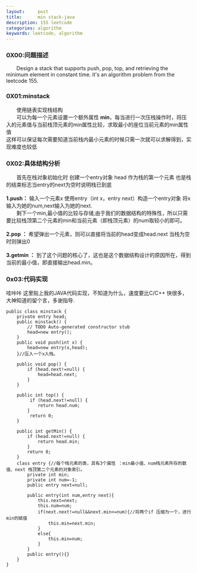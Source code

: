 ```yaml
---
layout:     post
title:      min stack-java
description: 155 leetcode
categories: algorithm
keywords: leetcode, algorithm
---
```


### 0X00:问题描述  
&emsp;&emsp;Design a stack that supports push, pop, top, and retrieving the minimum element in constant time.
it's an algorithm problem from the leetcode 155.  

### 0X01:minstack <br>
&emsp;&emsp;使用链表实现栈结构  
&emsp;&emsp;可以为每一个元素设置一个额外属性 **min**，每当进行一次压栈操作时，将压入的元素值与当前栈顶元素的min属性比较，求取最小的座位当前元素的min属性值  
这样可以保证每次需要知道当前栈内最小元素的时候只需一次就可以求解得到，实现难度也较低<br>

### 0X02:具体结构分析 
&emsp;&emsp;首先在栈对象初始化时 创建一个entry对象 head 作为栈的第一个元素 也是栈的结束标志当entry的next为空时说明栈已到底<br>		
**1.push：**
输入一个元素x 使用entry（int x，entry next）构造一个entry对象 将x输入为她的num,next输入为她的next.  
&emsp;&emsp;剩下一个min,最小值的比较与存储,由于我们的数据结构的特殊性，所以只需要比较栈顶第二个元素的min和当前元素（即栈顶元素）的num取较小的即可。<br><br>
**2.pop ：**
希望弹出一个元素，则可以直接将当前的head变成head.next 当栈为空时则弹出0<br><br>
**3.getmin ：**
到了这个问题的核心了，这也是这个数据结构设计的原因所在，得到当前的最小值，即直接输出head.min。  

### 0x03:代码实现
哇咔咔 这里贴上我的JAVA代码实现，不知道为什么，速度要比C/C++ 快很多，大神知道的留个言，多谢指导.  
<pre><code class="java">public class minstack {
	private entry head;
	public minstack() {
		// TODO Auto-generated constructor stub
		head=new entry();
	}
	public void push(int x) {
        head=new entry(x,head);
    }//压入一个x入栈。

    public void pop() {
    	if (head.next!=null) {
    		head=head.next;	
		}
    }

    public int top() {
    	 if (head.next!=null) {
         	return head.num;
 		}
         return 0;
    }

    public int getMin() {
        if (head.next!=null) {
        	return head.min;
		}
        return 0;
    }
	class entry {//每个栈元素的类，具有3个属性 ：min最小值、num栈元素所存的数值、next 栈顶第二个元素的对象索引。
		private int min; 
 		private int num=-1;
		public entry next=null;

		public entry(int num,entry next){
			this.next=next;
			this.num=num;	
			if(next.next!=null&&next.min<=num){//将两个if 压缩为一个，进行min的赋值
				this.min=next.min;
			}
			else{
				this.min=num;
			}
		}
		public entry(){}
	}
}
</code></pre>